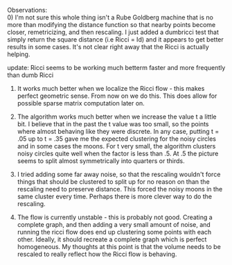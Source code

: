 

Observations:  
0) I'm not sure this whole thing isn't a Rube Goldberg machine that is no more than modifying the distance function so that nearby points become closer, remetricizing, and then rescaling.  I just added a dumbricci test that simply return the square distance (i.e Ricci = Id) and it appears to get better results in some cases.   It's not clear right away that the Ricci is actually helping.   


update:  Ricci seems to be working much betterm faster and more frequently than dumb Ricci


1) It works much better when we localize the Ricci flow - this makes perfect geometric sense. From now on we do this.  This does allow for possible sparse matrix computation later on. 

2) The algorithm works much better when we increase the value t a little bit.  I believe that in the past the t value was too small, so the points where almost behaving like they were discrete.  In any case, putting t = .05 up to t = .35 gave me the expected clustering for the noisy circles and in some cases the moons.  For t very small, the algorithm clusters noisy circles quite well when the factor is less than .5.   At .5 the picture seems to split almost symmetrically into quarters or thirds.  


3) I tried adding some far away noise, so that the rescaling wouldn't force things that should be clustered to split up for no reason on than the rescaling need to preserve distance.  This forced the noisy moons in the same cluster every time.  Perhaps there is more clever way to do the rescaling.  

4) The flow is currently unstable - this is probably not good.  Creating a complete graph, and then adding a very small amount of noise, and running the ricci flow does end up clustering some points with each other.  Ideally, it should recreate a complete graph which is perfect homogeneous.    My thoughts at this point is that the volume needs to be rescaled to really reflect how the Ricci flow is behaving.  


